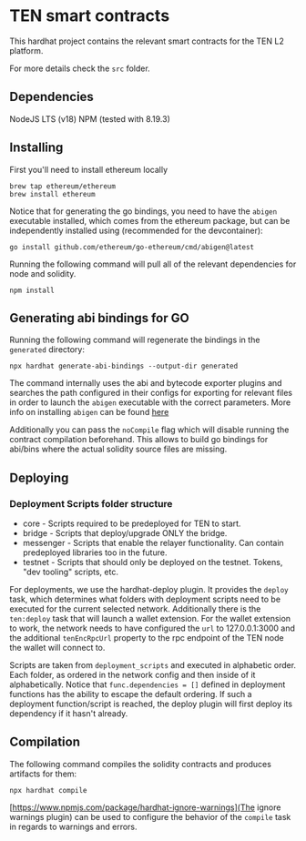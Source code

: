 # TEN smart contracts

This hardhat project contains the relevant smart contracts for the TEN L2 platform.

For more details check the ``src`` folder.

## Dependencies

NodeJS LTS (v18)
NPM (tested with 8.19.3)

## Installing

First you'll need to install ethereum locally

```shell
brew tap ethereum/ethereum
brew install ethereum
```

Notice that for generating the go bindings, you need to have the `abigen` executable installed, which comes from the ethereum package, but can be independently installed using (recommended for the devcontainer):

```shell
go install github.com/ethereum/go-ethereum/cmd/abigen@latest
```

Running the following command will pull all of the relevant dependencies for node and solidity.

```shell
npm install
``` 

## Generating abi bindings for GO

Running the following command will regenerate the bindings in the `generated` directory:

```shell
npx hardhat generate-abi-bindings --output-dir generated
```

The command internally uses the abi and bytecode exporter plugins and searches the path configured in their configs for exporting for relevant files in order to launch the `abigen` executable with the correct parameters. More info on installing `abigen` can be found [here](https://geth.ethereum.org/docs/dapp/abigen)


Additionally you can pass the `noCompile` flag which will disable running the contract compilation beforehand. This allows to build go bindings for abi/bins where the actual solidity source files are missing.

## Deploying

### Deployment Scripts folder structure

 * core - Scripts required to be predeployed for TEN to start.
 * bridge - Scripts that deploy/upgrade ONLY the bridge.
 * messenger - Scripts that enable the relayer functionality. Can contain predeployed libraries too in the future.
 * testnet - Scripts that should only be deployed on the testnet. Tokens, "dev tooling" scripts, etc.

For deployments, we use the hardhat-deploy plugin. It provides the `deploy` task, which determines what folders with deployment scripts need to be executed for the current selected network. Additionally there is the `ten:deploy` task that will launch a wallet extension.
For the wallet extension to work, the network needs to have configured the `url` to 127.0.0.1:3000 and the additional `tenEncRpcUrl` property to the rpc endpoint of the TEN node the wallet will connect to.

Scripts are taken from `deployment_scripts` and executed in alphabetic order. Each folder, as ordered in the network config and then inside of it alphabetically. Notice that `func.dependencies = []` defined in deployment functions has the ability to escape the default ordering. If such a deployment function/script is reached, the deploy plugin will first deploy its dependency if it hasn't already.

## Compilation

The following command compiles the solidity contracts and produces artifacts for them:

```shell
npx hardhat compile
```

[https://www.npmjs.com/package/hardhat-ignore-warnings](The ignore warnings plugin) can be used to configure the behavior of the `compile` task in regards to warnings and errors.
